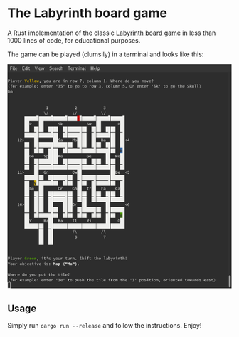 # The Labyrinth board game

A Rust implementation of the classic [Labyrinth board game](https://en.wikipedia.org/wiki/Labyrinth_(board_game)) in less than 1000 lines of code, for educational purposes.

The game can be played (clumsily) in a terminal and looks like this:

![screenshot](./screenshots/screenshot.png)

## Usage

Simply run `cargo run --release` and follow the instructions. Enjoy!
